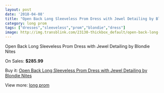 ```yaml
---
layout: post
date: '2018-04-08'
title: "Open Back Long Sleeveless Prom Dress with Jewel Detailing by Blondie Nites"
category: long prom
tags: ["dresses","sleeveless","prom","blondie","dress"]
image: http://img.transblink.com/23130-thickbox_default/open-back-long-sleeveless-prom-dress-with-jewel-detailing-by-blondie-nites.jpg
---
```

Open Back Long Sleeveless Prom Dress with Jewel Detailing by Blondie Nites

On Sales: **$285.99**
<a href="https://www.transblink.com/en/long-prom/7335-open-back-long-sleeveless-prom-dress-with-jewel-detailing-by-blondie-nites.html"><amp-img layout="responsive" width="600" height="600" src="//img.transblink.com/23130-thickbox_default/open-back-long-sleeveless-prom-dress-with-jewel-detailing-by-blondie-nites.jpg" alt="Open Back Long Sleeveless Prom Dress with Jewel Detailing by Blondie Nites 0" /></a>
<a href="https://www.transblink.com/en/long-prom/7335-open-back-long-sleeveless-prom-dress-with-jewel-detailing-by-blondie-nites.html"><amp-img layout="responsive" width="600" height="600" src="//img.transblink.com/23131-thickbox_default/open-back-long-sleeveless-prom-dress-with-jewel-detailing-by-blondie-nites.jpg" alt="Open Back Long Sleeveless Prom Dress with Jewel Detailing by Blondie Nites 1" /></a>

Buy it: [Open Back Long Sleeveless Prom Dress with Jewel Detailing by Blondie Nites](https://www.transblink.com/en/long-prom/7335-open-back-long-sleeveless-prom-dress-with-jewel-detailing-by-blondie-nites.html "Open Back Long Sleeveless Prom Dress with Jewel Detailing by Blondie Nites")

View more: [long prom](https://www.transblink.com/en/58-long-prom "long prom")